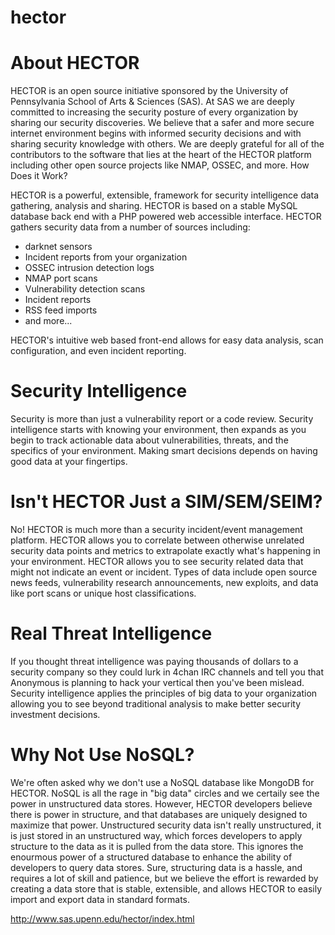 hector
======


# About HECTOR

HECTOR is an open source initiative sponsored by the University of Pennsylvania School of Arts & Sciences (SAS). At SAS we are deeply committed to increasing the security posture of every organization by sharing our security discoveries. We believe that a safer and more secure internet environment begins with informed security decisions and with sharing security knowledge with others. We are deeply grateful for all of the contributors to the software that lies at the heart of the HECTOR platform including other open source projects like NMAP, OSSEC, and more.
How Does it Work?

HECTOR is a powerful, extensible, framework for security intelligence data gathering, analysis and sharing. HECTOR is based on a stable MySQL database back end with a PHP powered web accessible interface. HECTOR gathers security data from a number of sources including:

 - darknet sensors
 - Incident reports from your organization
 - OSSEC intrusion detection logs
 - NMAP port scans
 - Vulnerability detection scans
 - Incident reports
 - RSS feed imports
 - and more...

HECTOR's intuitive web based front-end allows for easy data analysis, scan configuration, and even incident reporting.

# Security Intelligence

Security is more than just a vulnerability report or a code review. Security intelligence starts with knowing your environment, then expands as you begin to track actionable data about vulnerabilities, threats, and the specifics of your environment. Making smart decisions depends on having good data at your fingertips.

# Isn't HECTOR Just a SIM/SEM/SEIM?

No! HECTOR is much more than a security incident/event management platform. HECTOR allows you to correlate between otherwise unrelated security data points and metrics to extrapolate exactly what's happening in your environment. HECTOR allows you to see security related data that might not indicate an event or incident. Types of data include open source news feeds, vulnerability research announcements, new exploits, and data like port scans or unique host classifications.

# Real Threat Intelligence

If you thought threat intelligence was paying thousands of dollars to a security company so they could lurk in 4chan IRC channels and tell you that Anonymous is planning to hack your vertical then you've been mislead. Security intelligence applies the principles of big data to your organization allowing you to see beyond traditional analysis to make better security investment decisions.

# Why Not Use NoSQL?

We're often asked why we don't use a NoSQL database like MongoDB for HECTOR. NoSQL is all the rage in "big data" circles and we certaily see the power in unstructured data stores. However, HECTOR developers believe there is power in structure, and that databases are uniquely designed to maximize that power. Unstructured security data isn't really unstructured, it is just stored in an unstructured way, which forces developers to apply structure to the data as it is pulled from the data store. This ignores the enourmous power of a structured database to enhance the ability of developers to query data stores. Sure, structuring data is a hassle, and requires a lot of skill and patience, but we believe the effort is rewarded by creating a data store that is stable, extensible, and allows HECTOR to easily import and export data in standard formats.

http://www.sas.upenn.edu/hector/index.html
